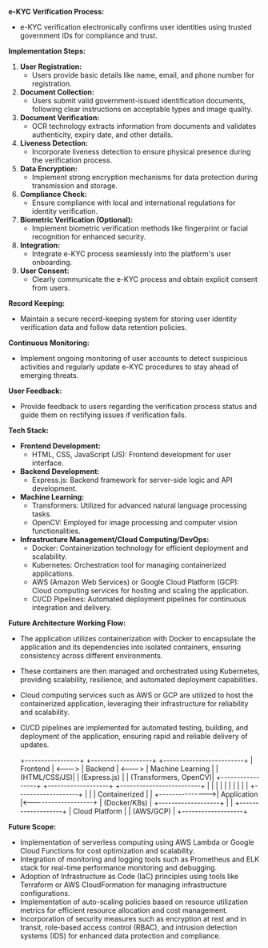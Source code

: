 **e-KYC Verification Process:**
- e-KYC verification electronically confirms user identities using trusted government IDs for compliance and trust.



**Implementation Steps:**
1. **User Registration:**
   - Users provide basic details like name, email, and phone number for registration.
2. **Document Collection:**
   - Users submit valid government-issued identification documents, following clear instructions on acceptable types and image quality.
3. **Document Verification:**
   - OCR technology extracts information from documents and validates authenticity, expiry date, and other details.
4. **Liveness Detection:**
   - Incorporate liveness detection to ensure physical presence during the verification process.
5. **Data Encryption:**
   - Implement strong encryption mechanisms for data protection during transmission and storage.
6. **Compliance Check:**
   - Ensure compliance with local and international regulations for identity verification.
7. **Biometric Verification (Optional):**
   - Implement biometric verification methods like fingerprint or facial recognition for enhanced security.
8. **Integration:**
   - Integrate e-KYC process seamlessly into the platform's user onboarding.
9. **User Consent:**
   - Clearly communicate the e-KYC process and obtain explicit consent from users.

**Record Keeping:**
- Maintain a secure record-keeping system for storing user identity verification data and follow data retention policies.

**Continuous Monitoring:**
- Implement ongoing monitoring of user accounts to detect suspicious activities and regularly update e-KYC procedures to stay ahead of emerging threats.

**User Feedback:**
- Provide feedback to users regarding the verification process status and guide them on rectifying issues if verification fails.

**Tech Stack:**
- **Frontend Development:**
  - HTML, CSS, JavaScript (JS): Frontend development for user interface.
- **Backend Development:**
  - Express.js: Backend framework for server-side logic and API development.
- **Machine Learning:**
  - Transformers: Utilized for advanced natural language processing tasks.
  - OpenCV: Employed for image processing and computer vision functionalities.
- **Infrastructure Management/Cloud Computing/DevOps:**
  - Docker: Containerization technology for efficient deployment and scalability.
  - Kubernetes: Orchestration tool for managing containerized applications.
  - AWS (Amazon Web Services) or Google Cloud Platform (GCP): Cloud computing services for hosting and scaling the application.
  - CI/CD Pipelines: Automated deployment pipelines for continuous integration and delivery.
  
**Future Architecture Working Flow:**
- The application utilizes containerization with Docker to encapsulate the application and its dependencies into isolated containers, ensuring consistency across different environments.
- These containers are then managed and orchestrated using Kubernetes, providing scalability, resilience, and automated deployment capabilities.
- Cloud computing services such as AWS or GCP are utilized to host the containerized application, leveraging their infrastructure for reliability and scalability.
- CI/CD pipelines are implemented for automated testing, building, and deployment of the application, ensuring rapid and reliable delivery of updates.

  +-----------------+       +-------------------+       +-------------------------+
|    Frontend     | <---> |     Backend       | <---> |       Machine Learning  |
|    (HTML/CSS/JS)|       |  (Express.js)     |       |    (Transformers, OpenCV)|
+-----------------+       +-------------------+       +-------------------------+
        |                           |                              |
        |                           |                              |
        |                           |                              |
        |                +-------------------+                    |
        |                |   Containerized   |                    |
        +--------------->|   Application     |<-------------------+
                         |   (Docker/K8s)    |
                         +-------------------+
                                    |
                                    |
                         +-------------------+
                         |   Cloud Platform  |
                         |   (AWS/GCP)       |
                         +-------------------+

  
**Future Scope:**
- Implementation of serverless computing using AWS Lambda or Google Cloud Functions for cost optimization and scalability.
- Integration of monitoring and logging tools such as Prometheus and ELK stack for real-time performance monitoring and debugging.
- Adoption of Infrastructure as Code (IaC) principles using tools like Terraform or AWS CloudFormation for managing infrastructure configurations.
- Implementation of auto-scaling policies based on resource utilization metrics for efficient resource allocation and cost management.
- Incorporation of security measures such as encryption at rest and in transit, role-based access control (RBAC), and intrusion detection systems (IDS) for enhanced data protection and compliance.
